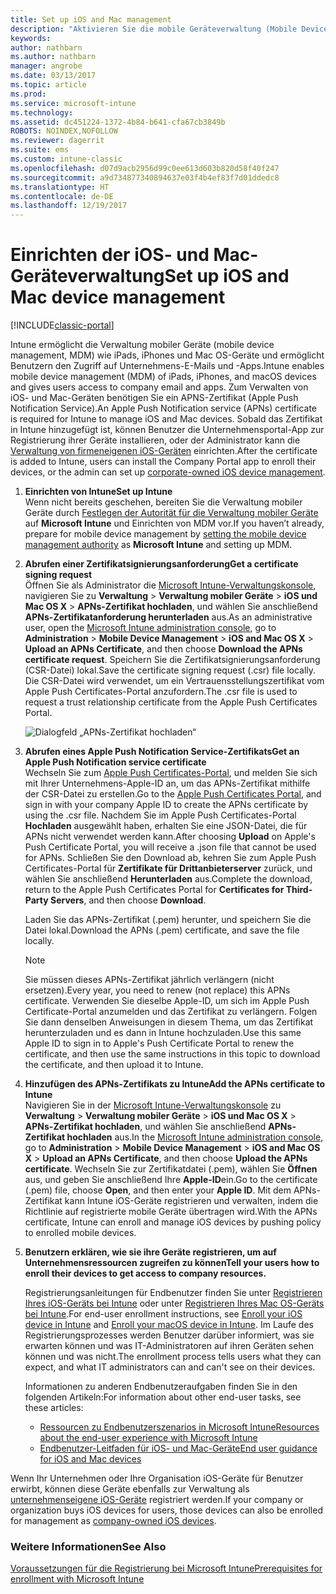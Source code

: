 ```yaml
---
title: Set up iOS and Mac management
description: "Aktivieren Sie die mobile Geräteverwaltung (Mobile Device Management, MDM) für iOS-Geräte einschließlich iPads und iPhones sowie Mac OS X-Geräte mit Microsoft Intune."
keywords: 
author: nathbarn
ms.author: nathbarn
manager: angrobe
ms.date: 03/13/2017
ms.topic: article
ms.prod: 
ms.service: microsoft-intune
ms.technology: 
ms.assetid: dc451224-1372-4b84-b641-cfa67cb3849b
ROBOTS: NOINDEX,NOFOLLOW
ms.reviewer: dagerrit
ms.suite: ems
ms.custom: intune-classic
ms.openlocfilehash: d07d9acb2956d99c0ee613d603b820d58f40f247
ms.sourcegitcommit: a9d734877340894637e03f4b4ef83f7d01ddedc8
ms.translationtype: HT
ms.contentlocale: de-DE
ms.lasthandoff: 12/19/2017
---
```

# <a name="set-up-ios-and-mac-device-management"></a><span data-ttu-id="b4977-103">Einrichten der iOS- und Mac-Geräteverwaltung</span><span class="sxs-lookup"><span data-stu-id="b4977-103">Set up iOS and Mac device management</span></span>

[!INCLUDE[classic-portal](../includes/classic-portal.md)]

<span data-ttu-id="b4977-104">Intune ermöglicht die Verwaltung mobiler Geräte (mobile device management, MDM) wie iPads, iPhones und Mac OS-Geräte und ermöglicht Benutzern den Zugriff auf Unternehmens-E-Mails und -Apps.</span><span class="sxs-lookup"><span data-stu-id="b4977-104">Intune enables mobile device management (MDM) of iPads, iPhones, and macOS devices and gives users access to company email and apps.</span></span> <span data-ttu-id="b4977-105">Zum Verwalten von iOS- und Mac-Geräten benötigen Sie ein APNS-Zertifikat (Apple Push Notification Service).</span><span class="sxs-lookup"><span data-stu-id="b4977-105">An Apple Push Notification service (APNs) certificate is required for Intune to manage iOS and Mac devices.</span></span> <span data-ttu-id="b4977-106">Sobald das Zertifikat in Intune hinzugefügt ist, können Benutzer die Unternehmensportal-App zur Registrierung ihrer Geräte installieren, oder der Administrator kann die [Verwaltung von firmeneigenen iOS-Geräten](enroll-corporate-owned-ios-devices-in-microsoft-intune.md) einrichten.</span><span class="sxs-lookup"><span data-stu-id="b4977-106">After the certificate is added to Intune, users can install the Company Portal app to enroll their devices, or the admin can set up [corporate-owned iOS device management](enroll-corporate-owned-ios-devices-in-microsoft-intune.md).</span></span>

1.  <span data-ttu-id="b4977-107">**Einrichten von Intune**</span><span class="sxs-lookup"><span data-stu-id="b4977-107">**Set up Intune**</span></span><br>
    <span data-ttu-id="b4977-108">Wenn nicht bereits geschehen, bereiten Sie die Verwaltung mobiler Geräte durch [Festlegen der Autorität für die Verwaltung mobiler Geräte](prerequisites-for-enrollment.md#step-2-set-mdm-authority) auf **Microsoft Intune** und Einrichten von MDM vor.</span><span class="sxs-lookup"><span data-stu-id="b4977-108">If you haven’t already, prepare for mobile device management by  [setting the mobile device management authority](prerequisites-for-enrollment.md#step-2-set-mdm-authority) as **Microsoft Intune** and setting up MDM.</span></span>

2.  <span data-ttu-id="b4977-109">**Abrufen einer Zertifikatsignierungsanforderung**</span><span class="sxs-lookup"><span data-stu-id="b4977-109">**Get a certificate signing request**</span></span><br>
    <span data-ttu-id="b4977-110">Öffnen Sie als Administrator die [Microsoft Intune-Verwaltungskonsole](https://manage.microsoft.com), navigieren Sie zu **Verwaltung** &gt;  **Verwaltung mobiler Geräte** &gt; **iOS und Mac OS X** &gt; **APNs-Zertifikat hochladen**, und wählen Sie anschließend **APNs-Zertifikatanforderung herunterladen** aus.</span><span class="sxs-lookup"><span data-stu-id="b4977-110">As an administrative user, open the [Microsoft Intune administration console](https://manage.microsoft.com), go to **Administration** &gt; **Mobile Device Management** &gt; **iOS and Mac OS X** &gt; **Upload an APNs Certificate**, and then choose **Download the APNs certificate request**.</span></span> <span data-ttu-id="b4977-111">Speichern Sie die Zertifikatsignierungsanforderung (CSR-Datei) lokal.</span><span class="sxs-lookup"><span data-stu-id="b4977-111">Save the certificate signing request (.csr) file locally.</span></span> <span data-ttu-id="b4977-112">Die CSR-Datei wird verwendet, um ein Vertrauensstellungszertifikat vom Apple Push Certificates-Portal anzufordern.</span><span class="sxs-lookup"><span data-stu-id="b4977-112">The .csr file is used to request a trust relationship certificate from the Apple Push Certificates Portal.</span></span>

    ![Dialogfeld „APNs-Zertifikat hochladen“](../media/Intune-iOS-enrollment-with-apns.png)

3.  <span data-ttu-id="b4977-114">**Abrufen eines Apple Push Notification Service-Zertifikats**</span><span class="sxs-lookup"><span data-stu-id="b4977-114">**Get an Apple Push Notification service certificate**</span></span><br>
    <span data-ttu-id="b4977-115">Wechseln Sie zum [Apple Push Certificates-Portal](http://go.microsoft.com/fwlink/?LinkId=269844), und melden Sie sich mit Ihrer Unternehmens-Apple-ID an, um das APNs-Zertifikat mithilfe der CSR-Datei zu erstellen.</span><span class="sxs-lookup"><span data-stu-id="b4977-115">Go to the [Apple Push Certificates Portal](http://go.microsoft.com/fwlink/?LinkId=269844), and sign in with your company Apple ID to create the APNs certificate by using the .csr file.</span></span> <span data-ttu-id="b4977-116">Nachdem Sie im Apple Push Certificates-Portal **Hochladen** ausgewählt haben, erhalten Sie eine JSON-Datei, die für APNs nicht verwendet werden kann.</span><span class="sxs-lookup"><span data-stu-id="b4977-116">After choosing **Upload** on Apple's Push Certificate Portal, you will receive a .json file that cannot be used for APNs.</span></span> <span data-ttu-id="b4977-117">Schließen Sie den Download ab, kehren Sie zum Apple Push Certificates-Portal für **Zertifikate für Drittanbieterserver** zurück, und wählen Sie anschließend **Herunterladen** aus.</span><span class="sxs-lookup"><span data-stu-id="b4977-117">Complete the download, return to the Apple Push Certificates Portal for **Certificates for Third-Party Servers**, and then choose **Download**.</span></span>

    <span data-ttu-id="b4977-118">Laden Sie das APNs-Zertifikat (.pem) herunter, und speichern Sie die Datei lokal.</span><span class="sxs-lookup"><span data-stu-id="b4977-118">Download the APNs (.pem) certificate, and save the file locally.</span></span>

    > [!NOTE]
    > <span data-ttu-id="b4977-119">Sie müssen dieses APNs-Zertifikat jährlich verlängern (nicht ersetzen).</span><span class="sxs-lookup"><span data-stu-id="b4977-119">Every year, you need to renew (not replace) this APNs certificate.</span></span> <span data-ttu-id="b4977-120">Verwenden Sie dieselbe Apple-ID, um sich im Apple Push Certificate-Portal anzumelden und das Zertifikat zu verlängern. Folgen Sie dann denselben Anweisungen in diesem Thema, um das Zertifikat herunterzuladen und es dann in Intune hochzuladen.</span><span class="sxs-lookup"><span data-stu-id="b4977-120">Use this same Apple ID to sign in to Apple's Push Certificate Portal to renew the certificate, and then use the same instructions in this topic to download the certificate, and then upload it to Intune.</span></span>

4.  <span data-ttu-id="b4977-121">**Hinzufügen des APNs-Zertifikats zu Intune**</span><span class="sxs-lookup"><span data-stu-id="b4977-121">**Add the APNs certificate to Intune**</span></span><br>
    <span data-ttu-id="b4977-122">Navigieren Sie in der [Microsoft Intune-Verwaltungskonsole](https://manage.microsoft.com) zu **Verwaltung** &gt; **Verwaltung mobiler Geräte** &gt; **iOS und Mac OS X** &gt; **APNs-Zertifikat hochladen**, und wählen Sie anschließend **APNs-Zertifikat hochladen** aus.</span><span class="sxs-lookup"><span data-stu-id="b4977-122">In the [Microsoft Intune administration console](https://manage.microsoft.com), go to **Administration** &gt; **Mobile Device Management** &gt; **iOS and Mac OS X** &gt; **Upload an APNs Certificate**, and then choose **Upload the APNs certificate**.</span></span> <span data-ttu-id="b4977-123">Wechseln Sie zur Zertifikatdatei (.pem), wählen Sie **Öffnen** aus, und geben Sie anschließend Ihre **Apple-ID**ein.</span><span class="sxs-lookup"><span data-stu-id="b4977-123">Go to the certificate (.pem) file, choose **Open**, and then enter your **Apple ID**.</span></span> <span data-ttu-id="b4977-124">Mit dem APNs-Zertifikat kann Intune iOS-Geräte registrieren und verwalten, indem die Richtlinie auf registrierte mobile Geräte übertragen wird.</span><span class="sxs-lookup"><span data-stu-id="b4977-124">With the APNs certificate, Intune can enroll and manage iOS devices by pushing policy to enrolled mobile devices.</span></span>

5.  <span data-ttu-id="b4977-125">**Benutzern erklären, wie sie ihre Geräte registrieren, um auf Unternehmensressourcen zugreifen zu können**</span><span class="sxs-lookup"><span data-stu-id="b4977-125">**Tell your users how to enroll their devices to get access to company resources.**</span></span>

    <span data-ttu-id="b4977-126">Registrierungsanleitungen für Endbenutzer finden Sie unter [Registrieren Ihres iOS-Geräts bei Intune](https://docs.microsoft.com/intune-user-help/enroll-your-device-in-intune-ios) oder unter [Registrieren Ihres Mac OS-Geräts bei Intune](https://docs.microsoft.com/intune-user-help/enroll-your-device-in-intune-macos).</span><span class="sxs-lookup"><span data-stu-id="b4977-126">For end-user enrollment instructions, see [Enroll your iOS device in Intune](https://docs.microsoft.com/intune-user-help/enroll-your-device-in-intune-ios) and [Enroll your macOS device in Intune](https://docs.microsoft.com/intune-user-help/enroll-your-device-in-intune-macos).</span></span> <span data-ttu-id="b4977-127">Im Laufe des Registrierungsprozesses werden Benutzer darüber informiert, was sie erwarten können und was IT-Administratoren auf ihren Geräten sehen können und was nicht.</span><span class="sxs-lookup"><span data-stu-id="b4977-127">The enrollment process tells users what they can expect, and what IT administrators can and can't see on their devices.</span></span>

    <span data-ttu-id="b4977-128">Informationen zu anderen Endbenutzeraufgaben finden Sie in den folgenden Artikeln:</span><span class="sxs-lookup"><span data-stu-id="b4977-128">For information about other end-user tasks, see these articles:</span></span>
    - [<span data-ttu-id="b4977-129">Ressourcen zu Endbenutzerszenarios in Microsoft Intune</span><span class="sxs-lookup"><span data-stu-id="b4977-129">Resources about the end-user experience with Microsoft Intune</span></span>](/intune/end-user-educate)
    - [<span data-ttu-id="b4977-130">Endbenutzer-Leitfaden für iOS- und Mac-Geräte</span><span class="sxs-lookup"><span data-stu-id="b4977-130">End user guidance for iOS and Mac devices</span></span>](https://docs.microsoft.com/intune-user-help/using-your-ios-or-macOS-device-with-intune)

<span data-ttu-id="b4977-131">Wenn Ihr Unternehmen oder Ihre Organisation iOS-Geräte für Benutzer erwirbt, können diese Geräte ebenfalls zur Verwaltung als [unternehmenseigene iOS-Geräte](enroll-corporate-owned-ios-devices-in-microsoft-intune.md) registriert werden.</span><span class="sxs-lookup"><span data-stu-id="b4977-131">If your company or organization buys iOS devices for users, those devices can also be enrolled for management as [company-owned iOS devices](enroll-corporate-owned-ios-devices-in-microsoft-intune.md).</span></span>

### <a name="see-also"></a><span data-ttu-id="b4977-132">Weitere Informationen</span><span class="sxs-lookup"><span data-stu-id="b4977-132">See Also</span></span>
[<span data-ttu-id="b4977-133">Voraussetzungen für die Registrierung bei Microsoft Intune</span><span class="sxs-lookup"><span data-stu-id="b4977-133">Prerequisites for enrollment with Microsoft Intune</span></span>](prerequisites-for-enrollment.md)
